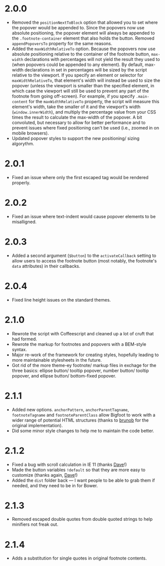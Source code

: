 # 2.0.0
- Removed the `positionNextToBlock` option that allowed you to set where the popover would be appended to. Since the popovers now use absolute positioning, the popover element will always be appended to the `.footnote-container` element that also holds the button.  Removed `appendPopoversTo` property for the same reasons.
- Added the `maxWidthRelativeTo` option. Because the popovers now use absolute positioning relative to the container of the footnote button, `max-width` declarations with percentages will not yield the result they used to (when popovers could be appended to any element). By default, max-width declarations in set in percentages will be sized by the script relative to the viewport. If you specify an element or selector for `maxWidthRelativeTo`, that element's width will instead be used to size the popover (unless the viewport is smaller than the specified element, in which case the viewport will still be used to prevent any part of the footnote from going off-screen). For example, if you specify `.main-content` for the `maxWidthRelativeTo` property, the script will measure this element's width, take the smaller of it and the viewport's width (`window.innerWidth`), and multiply the percentage value from your CSS times the result to calculate the max-width of the popover. A bit convoluted, but necessary to allow for better performance and to prevent issues where fixed positioning can't be used (i.e., zoomed in on mobile browsers).
- Updated popover styles to support the new positioning/ sizing algorythm.

# 2.0.1
- Fixed an issue where only the first escaped tag would be rendered properly.

# 2.0.2
- Fixed an issue where text-indent would cause popover elements to be misalligned.

# 2.0.3
- Added a second argument (`$button`) to the `activateCallback` setting to allow users to access the footnote button (most notably, the footnote's `data` attributes) in their callbacks.

# 2.0.4
- Fixed line height issues on the standard themes.

# 2.1.0
- Rewrote the script with Coffeescript and cleaned up a lot of cruft that had formed.
- Rewrote the markup for footnotes and popovers with a BEM-style syntax.
- Major re-work of the framework for creating styles, hopefully leading to more maintainable stylesheets in the future.
- Got rid of the more theme-ey footnote/ markup files in exchage for the three basics: ellipse button/ tooltip popover, number button/ tooltip popover, and ellipse button/ bottom-fixed popover.

# 2.1.1
- Added new options. `anchorPattern`, `anchorParentTagname`, `footnoteTagname` and `footnoteParentClass` allow Bigfoot to work with a wider range of potential HTML structures (thanks to [brunob](https://github.com/brunob) for the original implementation).
- Did some minor style changes to help me to maintain the code better.

# 2.1.2
- Fixed a bug with scroll calculation in IE 11 (thanks [Dave](https://github.com/lemonmade/bigfoot/issues/36)!)
- Made the button variables `!default` so that they are more easy to customize (thanks again, [Dave](https://github.com/lemonmade/bigfoot/issues/35)!)
- Added the `dist` folder back — I want people to be able to grab them if needed, and they need to be in for Bower.

# 2.1.3
- Removed escaped double quotes from double quoted strings to help minifiers not freak out.

# 2.1.4
- Adds a substitution for single quotes in original footnote contents.
